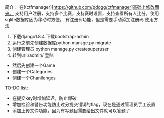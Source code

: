简介：
在!(ctfmanager)[https://github.com/pdogg/ctfmanager]基础上修改而来。
支持用户注册，支持多个比赛，支持赛时设置，支持查看所有人比分，使用sqlite数据库因为移动时方便。
有注册码功能，但是需要手动添加注册码
使用方法

1. 下载django1.8.4 下载bootstrap-admin
2. 运行之前先创建数据库python manage.py migrate
3. 创建管理员 python manage.py createsuperuser
4. 转到url:<YOUR URL>/admin/ 登陆
* 然后先创建一个Game
* 创建一个Categories
* 创建一个Chanllenges


TO-DO list:
* 在提交key时增加延迟，防止爆破
* 增加检验和警告功能防止过分提交错误的flag，现在是通过管理员手工设置
* 添加上传文件功能，因为有写题目需要给出文件就可以答题了



